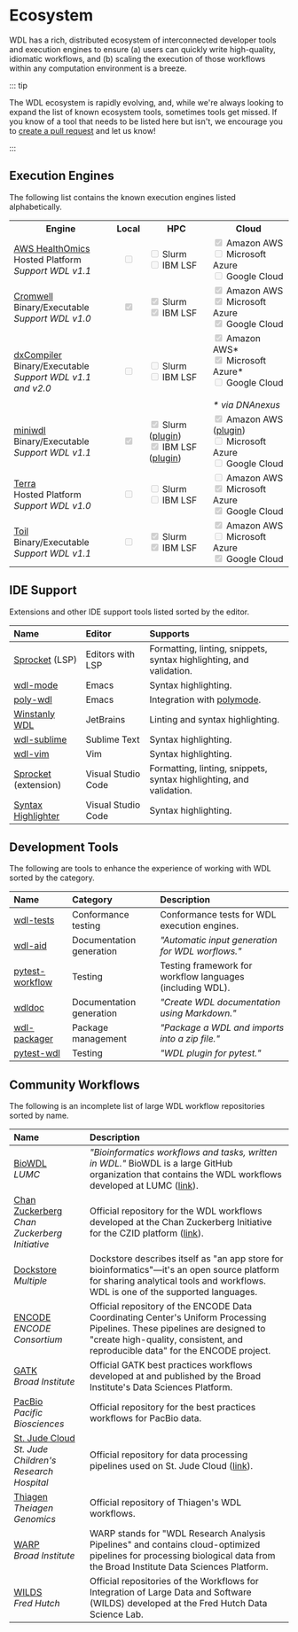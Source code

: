 # Ecosystem

WDL has a rich, distributed ecosystem of interconnected developer tools and execution
engines to ensure (a) users can quickly write high-quality, idiomatic workflows, and (b)
scaling the execution of those workflows within any computation environment is a breeze.

::: tip

The WDL ecosystem is rapidly evolving, and, while we're always looking to expand
the list of known ecosystem tools, sometimes tools get missed. If you know of a tool
that needs to be listed here but isn't, we encourage you to [create a pull request] and
let us know!

:::

## Execution Engines

The following list contains the known execution engines listed alphabetically.

<table>
  <tr>
    <th>Engine</th>
    <th>Local</th>
    <th>HPC</th>
    <th>Cloud</th>
  </tr>
  <tr>
    <td>
    <a href="https://docs.aws.amazon.com/omics/latest/dev/what-is-healthomics.html">
      AWS HealthOmics
    </a>
    <br />
    Hosted Platform <br />
    <i>Support WDL v1.1</i>
    </td>
    <td>
    <center>
      <input type="checkbox" disabled>
    </center>
    </td>
    <td>
      <input type="checkbox" disabled> Slurm <br />
      <input type="checkbox" disabled> IBM LSF
    </td>
    <td>
      <input type="checkbox" checked disabled> Amazon AWS <br />
      <input type="checkbox" disabled> Microsoft Azure <br />
      <input type="checkbox" disabled> Google Cloud
    </td>
  </tr>
  <tr>
    <td>
      <a href="https://github.com/broadinstitute/cromwell">
        Cromwell
      </a>
      <br />
    Binary/Executable <br />
    <i>Support WDL v1.0</i>
    </td>
    <td>
    <center>
      <input type="checkbox" checked disabled>
    </center>
    </td>
    <td>
      <input type="checkbox" checked disabled> Slurm <br />
      <input type="checkbox" checked disabled> IBM LSF
    </td>
    <td>
      <input type="checkbox" checked disabled> Amazon AWS <br />
      <input type="checkbox" checked disabled> Microsoft Azure <br />
      <input type="checkbox" checked disabled> Google Cloud
    </td>
  </tr>
  <tr>
    <td>
      <a href="https://github.com/dnanexus/dxCompiler">
        dxCompiler
      </a>
      <br />
    Binary/Executable <br />
    <i>Support WDL v1.1 and v2.0</i>
    </td>
    <td>
    <center>
      <input type="checkbox" disabled>
    </center>
    </td>
    <td>
      <input type="checkbox" disabled> Slurm <br />
      <input type="checkbox" disabled> IBM LSF
    </td>
    <td>
      <input type="checkbox" checked disabled> Amazon AWS* <br />
      <input type="checkbox" checked disabled> Microsoft Azure* <br />
      <input type="checkbox" disabled> Google Cloud <br /> <br />
      <i>* via DNAnexus</i>
    </td>
  </tr>
  <tr>
    <td>
      <a href="https://github.com/chanzuckerberg/miniwdl">
        miniwdl
      </a>
      <br />
    Binary/Executable <br />
    <i>Support WDL v1.1</i>
    </td>
    <td>
    <center>
      <input type="checkbox" checked disabled>
    </center>
    </td>
    <td>
      <input type="checkbox" checked disabled>
        Slurm (<a href="https://github.com/miniwdl-ext/miniwdl-slurm">plugin</a>) <br />
      <input type="checkbox" checked disabled>
        IBM LSF (<a href="https://github.com/adthrasher/miniwdl-lsf">plugin</a>)
    </td>
    <td>
      <input type="checkbox" checked disabled>
        Amazon AWS (<a href="https://github.com/miniwdl-ext/miniwdl-aws">plugin</a>) <br />
      <input type="checkbox" disabled> Microsoft Azure <br />
      <input type="checkbox" disabled> Google Cloud
    </td>
  </tr>
  <tr>
    <td>
      <a href="https://terra.bio/">
        Terra
      </a>
      <br />
    Hosted Platform <br />
    <i>Support WDL v1.0</i>
    </td>
    <td>
    <center>
      <input type="checkbox" disabled>
    </center>
    </td>
    <td>
      <input type="checkbox" disabled> Slurm <br />
      <input type="checkbox" disabled> IBM LSF
    </td>
    <td>
      <input type="checkbox" disabled> Amazon AWS <br />
      <input type="checkbox" checked disabled> Microsoft Azure <br />
      <input type="checkbox" checked disabled> Google Cloud
    </td>
  </tr>
   <tr>
    <td>
      <a href="https://toil.ucsc-cgl.org">
        Toil
      </a>
      <br />
    Binary/Executable <br />
    <i>Support WDL v1.1</i>
    </td>
    <td>
    <center>
      <input type="checkbox" disabled>
    </center>
    </td>
    <td>
      <input type="checkbox" checked disabled> Slurm <br />
      <input type="checkbox" checked disabled> IBM LSF
    </td>
    <td>
      <input type="checkbox" checked disabled> Amazon AWS <br />
      <input type="checkbox" disabled> Microsoft Azure <br />
      <input type="checkbox" checked disabled> Google Cloud
    </td>
  </tr>
</table>


## IDE Support

Extensions and other IDE support tools listed sorted by the editor.

| Name                                    | Editor             | Supports                                                                           |
| :-------------------------------------- | :----------------- | :--------------------------------------------------------------------------------- |
| [Sprocket][sprocket] (LSP)              | Editors with LSP   | Formatting, linting, snippets, syntax highlighting, and validation.                |
| [wdl-mode]                              | Emacs              | Syntax highlighting.                                                               |
| [poly-wdl]                              | Emacs              | Integration with [polymode].                                                       |
| [Winstanly WDL]                         | JetBrains          | Linting and syntax highlighting.                                                   |
| [wdl-sublime]                           | Sublime Text       | Syntax                                                               highlighting. |
| [wdl-vim]                               | Vim                | Syntax highlighting.                                                               |
| [Sprocket][sprocket-vscode] (extension) | Visual Studio Code | Formatting, linting, snippets, syntax highlighting, and validation.                |
| [Syntax Highlighter]                    | Visual Studio Code | Syntax highlighting.                                                               |

## Development Tools

The following are tools to enhance the experience of working with WDL sorted by
the category.

| Name              | Category                 | Description                                               |
| :---------------- | :----------------------- | :-------------------------------------------------------- |
| [wdl-tests]       | Conformance testing      | Conformance tests for WDL execution engines.              |
| [wdl-aid]         | Documentation generation | _"Automatic input generation for WDL worflows."_          |
| [pytest-workflow] | Testing                  | Testing framework for workflow languages (including WDL). |
| [wdldoc]          | Documentation generation | _"Create WDL documentation using Markdown."_              |
| [wdl-packager]    | Package management       | _"Package a WDL and imports into a zip file."_            |
| [pytest-wdl]      | Testing                  | _"WDL plugin for pytest."_                                |

## Community Workflows

The following is an incomplete list of large WDL workflow repositories sorted by name.

| Name                                                            |  Description                                                                                                                                                                                                 |
| :-------------------------------------------------------------- |  :---------------------------------------------------------------------------------------------------------------------------------------------------------------------------------------------------------- |
| [BioWDL] <br /> _LUMC_                                          |  _"Bioinformatics workflows and tasks, written in WDL."_ BioWDL is a large GitHub organization that contains the WDL workflows developed at LUMC ([link](https://lumc.nl)).                                  |
| [Chan Zuckerberg] <br /> _Chan Zuckerberg Initiative_           | Official repository for the WDL workflows developed at the Chan Zuckerberg Initiative for the CZID platform ([link](https://czid.org)).                                                                     |
| [Dockstore] <br /> _Multiple_                                   | Dockstore describes itself as "an app store for bioinformatics"—it's an open source platform for sharing analytical tools and workflows. WDL is one of the supported languages.                             |
| [ENCODE] <br /> _ENCODE Consortium_                             | Official repository of the ENCODE Data Coordinating Center's Uniform Processing Pipelines. These pipelines are designed to "create high-quality, consistent, and reproducible data" for the ENCODE project. |
| [GATK] <br /> _Broad Institute_                                 | Official GATK best practices workflows developed at and published by the Broad Institute's Data Sciences Platform.                                                                                          |
| [PacBio] <br /> _Pacific Biosciences_                           | Official repository for the best practices workflows for PacBio data.                                                                                                                                       |
| [St. Jude Cloud] <br /> _St. Jude Children's Research Hospital_ | Official repository for data processing pipelines used on St. Jude Cloud ([link](https://platform.stjude.cloud)).                                                                                           |
| [Thiagen] <br /> _Theiagen Genomics_                            | Official repository of Thiagen's WDL workflows.                                                                                                                                                             |
| [WARP] <br /> _Broad Institute_                                 | WARP stands for "WDL Research Analysis Pipelines" and contains cloud-optimized pipelines for processing biological data from the Broad Institute Data Sciences Platform.                                    |
| [WILDS] <br /> _Fred Hutch_                                     | Official repositories of the Workflows for Integration of Large Data and Software (WILDS) developed at the Fred Hutch Data Science Lab.                                                                     |

[create a pull request]: https://github.com/openwdl/wdl-docs/pulls
[BioWDL]: https://github.com/biowdl
[Chan Zuckerberg]: https://github.com/chanzuckerberg/czid-workflows
[Dockstore]:
    https://dockstore.org/search?descriptorType=WDL&entryType=workflows&searchMode=files
[ENCODE]: https://www.encodeproject.org/pages/pipelines
[GATK]: https://github.com/gatk-workflows/
[PacBio]: https://github.com/orgs/PacificBiosciences/repositories?q=lang%3Awdl&type=all
[poly-wdl]: https://github.com/jmonlong/poly-wdl
[polymode]: https://github.com/polymode/polymode
[pytest-wdl]: https://github.com/EliLillyCo/pytest-wdl
[pytest-workflow]: https://github.com/LUMC/pytest-workflow
[sprocket-vscode]:
    https://marketplace.visualstudio.com/items?itemName=stjude-rust-labs.sprocket-vscode
[sprocket]: https://github.com/stjude-rust-labs/sprocket
[St. Jude Cloud]: https://github.com/stjudecloud/workflows
[Syntax Highlighter]:
    https://marketplace.visualstudio.com/items?itemName=broadinstitute.wdl
[Thiagen]: https://github.com/theiagen/public_health_bioinformatics
[WARP]: https://broadinstitute.github.io/warp/docs/get-started/
[wdl-aid]: https://github.com/biowdl/wdl-aid
[wdl-mode]: https://github.com/zhanxw/wdl-mode
[wdl-packager]: https://github.com/biowdl/wdl-packager
[wdl-sublime]: https://github.com/broadinstitutewdl-sublime/
[wdl-tests]: https://github.com/openwdl/wdl-tests
[wdl-vim]: https://github.com/broadinstitute/vim-wdl
[wdldoc]: https://github.com/stjudecloud/wdldoc
[WILDS]: https://github.com/orgs/getwilds/repositories?q=lang%3Awdl&type=all
[Winstanly WDL]: https://plugins.jetbrains.com/plugin/8154-winstanley-wdl
